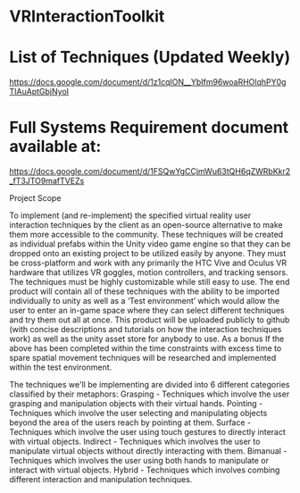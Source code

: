 # VRInteractionToolkit

# List of Techniques (Updated Weekly)
https://docs.google.com/document/d/1z1cqlON__YbIfm96woaRHOlqhPY0gTIAuAptGbjNyoI

# Full Systems Requirement document available at:
https://docs.google.com/document/d/1FSQwYgCCjmWu63tQH6qZWRbKkr2_fT3JTO9mafTVEZs

Project Scope

To implement (and re-implement) the specified virtual reality user interaction techniques by the client as an open-source alternative to make them more accessible to the community. These techniques will be created as individual prefabs within the Unity video game engine so that they can be dropped onto an existing project to be utilized easily by anyone. They must be cross-platform and work with any primarily the HTC Vive and Oculus VR hardware that utilizes VR goggles, motion controllers, and tracking sensors. The techniques must be highly customizable while still easy to use. 
The end product will contain all of these techniques with the ability to be imported individually to unity as well as a ‘Test environment’ which would allow the user to enter an in-game space where they can select different techniques and try them out all at once. This product will be uploaded publicly to github (with concise descriptions and tutorials on how the interaction techniques work) as well as the unity asset store for anybody to use. 
As a bonus If the above has been completed within the time constraints with excess time to spare spatial movement techniques will be researched and implemented within the test environment.

The techniques we'll be implementing are divided into 6 different categories classified by their metaphors:
Grasping - Techniques which involve the user grasping and manipulation objects with their virtual hands.
Pointing - Techniques which involve the user selecting and manipulating objects beyond the area of the users reach by pointing at them.
Surface - Techniques which involve the user using touch gestures to directly interact with virtual objects.
Indirect - Techniques which involves the user to manipulate virtual objects without directly interacting with them.
Bimanual - Techniques which involves the user using both hands to manipulate or interact with virtual objects.
Hybrid - Techniques which involves combing different interaction and manipulation techniques.


